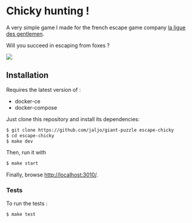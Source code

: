 # Chicky hunting !

A very simple game I made for the french escape game company [la ligue des gentlemen](https://laliguedesgentlemen.com/).

Will you succeed in escaping from foxes ?

![](https://i.ibb.co/QYKkdXH/CHICKIES.png)


## Installation

Requires the latest version of :
- docker-ce
- docker-compose

Just clone this repository and install its dependencies:

```bash
$ git clone https://github.com/jaljo/giant-puzzle escape-chicky
$ cd escape-chicky
$ make dev
```

Then, run it with
```bash
$ make start
```

Finally, browse [http://localhost:3010/](http://localhost:3010/).


### Tests

To run the tests :
```bash
$ make test
```
